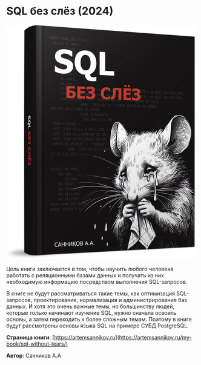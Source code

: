 # SQL без слёз (2024)

![Обложка книги](https://github.com/ArtemSannikov/my-book/blob/main/sql-without-tears/book-cover.png)

Цель книги заключается в том, чтобы научить любого человека работать с реляционными базами данных и получать из них необходимую информацию посредством выполнения SQL-запросов.

В книге не будут рассматриваться такие темы, как оптимизация SQL-запросов, проектирование, нормализация и администрирование баз данных. И хотя это очень важные темы, но большинству людей, которые только начинают изучение SQL, нужно сначала освоить основы, а затем переходить к более сложным темам. Поэтому в книге будут рассмотрены основы языка SQL на примере СУБД PostgreSQL.

**Страница книги**: [https://artemsannikov.ru](https://artemsannikov.ru/my-book/sql-without-tears/)

**Автор**: Санников А.А